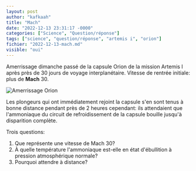 ```yaml
---
layout: post
author: "kafkaah"
title: "Mach"
date: "2022-12-13 23:31:17 -0000"
categories: ["Science", "Question/réponse"]
tags: ["science", "question/réponse", "artemis i", "orion"]
fichier: "2022-12-13-mach.md"
visible: "oui"
---
```



Amerrissage dimanche passé de la capsule Orion de la mission Artemis I après près de 30 jours de voyage interplanétaire.  Vitesse de rentrée initiale: plus de **Mach** 30.

![Amerrissage Orion](https://www.telegraph.co.uk/content/dam/world-news/2022/12/12/TELEMMGLPICT000319451774_trans_NvBQzQNjv4BqH8g0IxmZhOOFzRvM6k8ERoX55UGE1-QmdhXTcMmlCx4.jpeg)

Les plongeurs qui ont immédiatement rejoint la capsule s'en sont tenus à bonne distance pendant près de 2 heures cependant: ils attendaient que l'ammoniaque du circuit de refroidissement de la capsule bouille jusqu'à disparition complète.

Trois questions:
1. Que représente une vitesse de Mach 30?
2. À quelle température l'ammoniaque est-elle en état d'ébullition à pression atmosphérique normale?
3. Pourquoi attendre à distance? 
